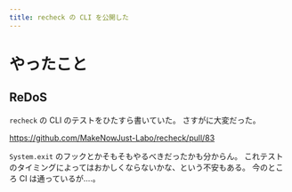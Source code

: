 ```yaml
---
title: recheck の CLI を公開した
---
```


# やったこと

## ReDoS

`recheck` の CLI のテストをひたすら書いていた。
さすがに大変だった。

<https://github.com/MakeNowJust-Labo/recheck/pull/83>

`System.exit` のフックとかそもそもやるべきだったかも分からん。
これテストのタイミングによってはおかしくならないかな、という不安もある。
今のところ CI は通っているが‥‥。
